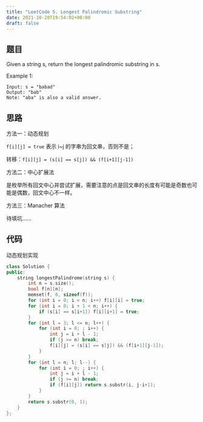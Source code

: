 ```yaml
---
title: "LeetCode 5. Longest Palindromic Substring"
date: 2021-10-28T19:54:02+08:00
draft: false
---
```


## 题目

Given a string s, return the longest palindromic substring in s.

Example 1:

```text
Input: s = "babad"
Output: "bab"
Note: "aba" is also a valid answer.
```

## 思路

方法一：动态规划

`f[i][j] = true` 表示 i~j 的字串为回文串，否则不是；

转移：`f[i][j] = (s[i] == s[j]) && (f[i+1][j-1])`

方法二：中心扩展法

是枚举所有回文中心并尝试扩展，需要注意的点是回文串的长度有可能是奇数也可能是偶数，回文中心不一样。

方法三：Manacher 算法

待填坑……

## 代码

动态规划实现

```cpp
class Solution {
public:
    string longestPalindrome(string s) {
        int n = s.size();
        bool f[n][n];
        memset(f, 0, sizeof(f));
        for (int i = 0; i < n; i++) f[i][i] = true;
        for (int i = 0; i + 1 < n; i++) {
            if (s[i] == s[i+1]) f[i][i+1] = true;
        }
        for (int l = 3; l <= n; l++) {
            for (int i = 0; ; i++) {
                int j = i + l - 1;
                if (j >= n) break;
                f[i][j] = (s[i] == s[j]) && (f[i+1][j-1]);
            }
        }
        for (int l = n; l; l--) {
            for (int i = 0; ; i++) {
                int j = i + l - 1;
                if (j >= n) break;
                if (f[i][j]) return s.substr(i, j-i+1);
            }
        }
        return s.substr(0, 1);
    }
};
```
